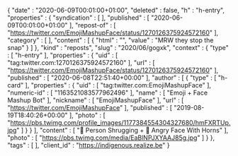 {
  "date" : "2020-06-09T00:01:00+01:00",
  "deleted" : false,
  "h" : "h-entry",
  "properties" : {
    "syndication" : [  ],
    "published" : [ "2020-06-09T00:01:00+01:00" ],
    "repost-of" : [ "https://twitter.com/EmojiMashupFace/status/1270126375924572160" ],
    "category" : [ ],
    "content" : [ {
      "html" : "",
      "value" : "MRW they stop the snap"
    } ]
  },
  "kind" : "reposts",
  "slug" : "2020/06/gogxk",
  "context" : {
    "type" : [ "h-entry" ],
    "properties" : {
      "uid" : [ "tag:twitter.com:1270126375924572160" ],
      "url" : [ "https://twitter.com/EmojiMashupFace/status/1270126375924572160" ],
      "published" : [ "2020-06-08T22:51:40+00:00" ],
      "author" : [ {
        "type" : [ "h-card" ],
        "properties" : {
          "uid" : [ "tag:twitter.com:EmojiMashupFace" ],
          "numeric-id" : [ "1163521083577962496" ],
          "name" : [ "Emoji + Face Mashup Bot" ],
          "nickname" : [ "EmojiMashupFace" ],
          "url" : [ "https://twitter.com/EmojiMashupFace" ],
          "published" : [ "2019-08-19T18:40:26+00:00" ],
          "photo" : [ "https://pbs.twimg.com/profile_images/1177384554304327680/hmFXRTUp.jpg" ]
        }
      } ],
      "content" : [ "🤷 Person Shrugging + 👿 Angry Face With Horns" ],
      "photo" : [ "https://pbs.twimg.com/media/EaBlNPJXYAAJ85g.jpg" ]
    }
  },
  "tags" : [ ],
  "client_id" : "https://indigenous.realize.be"
}
